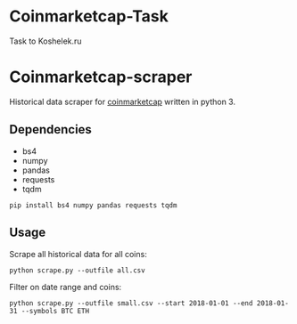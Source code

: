 # Coinmarketcap-Task
Task to Koshelek.ru

# Coinmarketcap-scraper

Historical data scraper for [coinmarketcap](https://coinmarketcap.com/) written in python 3.

## Dependencies
- bs4
- numpy
- pandas
- requests
- tqdm
```
pip install bs4 numpy pandas requests tqdm
```

## Usage
Scrape all historical data for all coins:
```
python scrape.py --outfile all.csv
```

Filter on date range and coins:
```
python scrape.py --outfile small.csv --start 2018-01-01 --end 2018-01-31 --symbols BTC ETH
```
